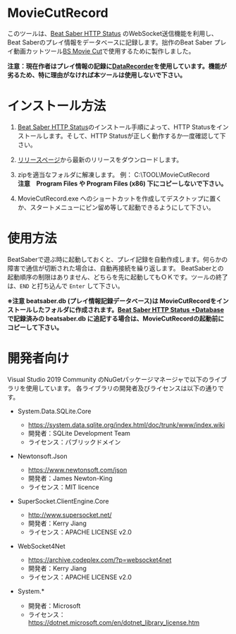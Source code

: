 # MovieCutRecord
このツールは、[Beat Saber HTTP Status](https://github.com/opl-/beatsaber-http-status) のWebSocket送信機能を利用し、Beat Saberのプレイ情報をデータベースに記録します。拙作のBeat Saber プレイ動画カットツール[BS Movie Cut](https://github.com/rynan4818/bs-movie-cut)で使用するために製作しました。

**注意：現在作者はプレイ情報の記録に[DataRecorder](https://github.com/rynan4818/DataRecorder)を使用しています。機能が劣るため、特に理由がなければ本ツールは使用しないで下さい。**

# インストール方法

1. [Beat Saber HTTP Status](https://github.com/opl-/beatsaber-http-status)のインストール手順によって、HTTP Statusをインストールします。そして、HTTP Statusが正しく動作するか一度確認して下さい。

2. [リリースページ](https://github.com/rynan4818/movie-cut-record/releases)から最新のリリースをダウンロードします。

3. zipを適当なフォルダに解凍します。 例： C:\TOOL\MovieCutRecord\
**注意　Program Files や Program Files (x86) 下にコピーしないで下さい。**

4. MovieCutRecord.exe へのショートカットを作成してデスクトップに置くか、スタートメニューにピン留め等して起動できるようにして下さい。

# 使用方法

BeatSaberで遊ぶ時に起動しておくと、プレイ記録を自動作成します。何らかの障害で通信が切断された場合は、自動再接続を繰り返します。
BeatSaberとの起動順序の制限はありません、どちらを先に起動してもＯＫです。ツールの終了は、`END` と打ち込んで `Enter` して下さい。

**※注意  beatsaber.db (プレイ情報記録データベース)は MovieCutRecordをインストールしたフォルダに作成されます。[Beat Saber HTTP Status +Database](https://github.com/rynan4818/beatsaber-http-status-db) で記録済みの beatsaber.db に追記する場合は、MovieCutRecordの起動前にコピーして下さい。**

# 開発者向け

Visual Studio 2019 Community のNuGetパッケージマネージャで以下のライブラリを使用しています。
各ライブラリの開発者及びライセンスは以下の通りです。

- System.Data.SQLite.Core
  - https://system.data.sqlite.org/index.html/doc/trunk/www/index.wiki
  - 開発者：SQLite Development Team
  - ライセンス：パブリックドメイン

- Newtonsoft.Json
  - https://www.newtonsoft.com/json
  - 開発者：James Newton-King
  - ライセンス：MIT licence

- SuperSocket.ClientEngine.Core
  - http://www.supersocket.net/
  - 開発者：Kerry Jiang
  - ライセンス：APACHE LICENSE v2.0

- WebSocket4Net
  - https://archive.codeplex.com/?p=websocket4net
  - 開発者：Kerry Jiang
  - ライセンス：APACHE LICENSE v2.0

- System.*
  - 開発者：Microsoft
  - ライセンス：https://dotnet.microsoft.com/en/dotnet_library_license.htm
